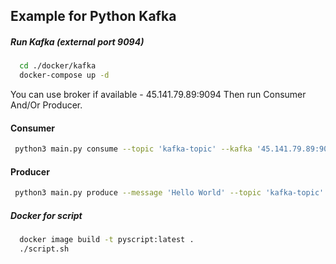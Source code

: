 ## Example for Python Kafka

##### Run Kafka (external port 9094)
```bash
  cd ./docker/kafka
  docker-compose up -d 
```
You can use broker if available - 45.141.79.89:9094
Then run Consumer And/Or Producer.

#### Consumer
```bash
 python3 main.py consume --topic 'kafka-topic' --kafka '45.141.79.89:9094'
```

#### Producer
```bash
 python3 main.py produce --message 'Hello World' --topic 'kafka-topic' --kafka '45.141.79.89:9094'
```

##### Docker for script
```bash
  docker image build -t pyscript:latest .
  ./script.sh
```

